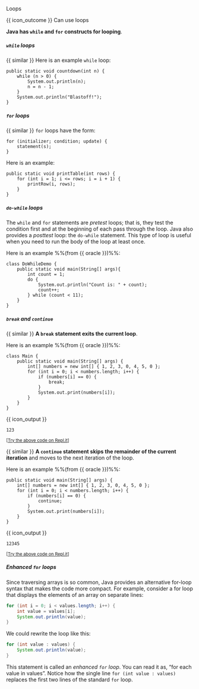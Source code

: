 <span id="title">Loops</span>

<span id="prereqs"></span>

<span id="outcomes">{{ icon_outcome }} Can use loops</span>

<div id="body">

**Java has `while` and `for` constructs for looping**.

##### `while` loops

<div class="indented">

{{ similar }} Here is an example `while` loop:

```java{highlight-lines="2,5"}
public static void countdown(int n) {
    while (n > 0) {
        System.out.println(n);
        n = n - 1;
    }
    System.out.println("Blastoff!");
}
```
</div>

##### `for` loops

<div class="indented">

{{ similar }} `for` loops have the form:
```
for (initializer; condition; update) {
    statement(s);
}
```
Here is an example:
```java{highlight-lines="2,4"}
public static void printTable(int rows) {
    for (int i = 1; i <= rows; i = i + 1) {
        printRow(i, rows);
    }
}
```

</div>

##### `do-while` loops

<div class="indented">

The `while` and `for` statements are _pretest_ loops; that is, they test the condition first and at the beginning of each pass through the loop. Java also provides a _posttest_ loop: the `do-while` statement. This type of loop is useful when you need to run the body of the loop at least once.

Here is an example %%(from {{ oracle }})%%:
```java{highlight-lines="4,7"}
class DoWhileDemo {
    public static void main(String[] args){
        int count = 1;
        do {
            System.out.println("Count is: " + count);
            count++;
        } while (count < 11);
    }
}
```

</div>

##### `break` and `continue`

<div class="indented">

{{ similar }} **A `break` statement exits the current loop**.

Here is an example %%(from {{ oracle }})%%:
```java{highlight-lines="6"}
class Main {
    public static void main(String[] args) {
        int[] numbers = new int[] { 1, 2, 3, 0, 4, 5, 0 };
        for (int i = 0; i < numbers.length; i++) {
            if (numbers[i] == 0) {
                break;
            }
            System.out.print(numbers[i]);
        }
    }
}
```
{{ icon_output }}
```
123
```
<small>[[Try the above code on Repl.it](https://repl.it/@seedu/Demo-Break)]</small>

{{ similar }} **A `continue` statement skips the remainder of the current iteration** and moves to the next iteration of the loop.

Here is an example %%(from {{ oracle }})%%:
```java{highlight-lines="5"}
public static void main(String[] args) {
    int[] numbers = new int[] { 1, 2, 3, 0, 4, 5, 0 };
    for (int i = 0; i < numbers.length; i++) {
        if (numbers[i] == 0) {
            continue;
        }
        System.out.print(numbers[i]);
    }
}
```
{{ icon_output }}
```
12345
```
<small>[[Try the above code on Repl.it](https://repl.it/@seedu/Demo-Continue)]</small>

</div>

##### Enhanced `for` loops

<div class="indented">

Since traversing arrays is so common, Java provides an alternative for-loop syntax that makes the code more compact. For example, consider a for loop that displays the elements of an array on separate lines:

```java
for (int i = 0; i < values.length; i++) {
    int value = values[i];
    System.out.println(value);
}
```
We could rewrite the loop like this:
```java
for (int value : values) {
    System.out.println(value);
}
```
This statement is called an _enhanced `for` loop_. You can read it as, “for each value in values”.
Notice how the single line `for (int value : values)` replaces the first two lines of the standard `for` loop.

</div>

</div>

<div id="extras">
  <include src="resourcesPanel.md" boilerplate />
  <include src="exercises.md" />
</div>